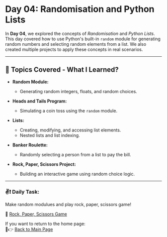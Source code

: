 # Day 04: Randomisation and Python Lists  

In **Day 04**, we explored the concepts of *Randomisation* and *Python Lists*. This day covered how to use Python's built-in `random` module for generating random numbers and selecting random elements from a list. We also created multiple projects to apply these concepts in real scenarios.

---

## 📌 **Topics Covered - What I Learned?**
- **Random Module:**  
  - Generating random integers, floats, and random choices.

- **Heads and Tails Program:**  
  - Simulating a coin toss using the `random` module.

- **Lists:**  
  - Creating, modifying, and accessing list elements.
  - Nested lists and list indexing.

- **Banker Roulette:**  
  - Randomly selecting a person from a list to pay the bill.

- **Rock, Paper, Scissors Project:**  
  - Building an interactive game using random choice logic.

---
### ✌❗ Daily Task:
Make random modulues and play rock, paper, scissors game!

🔗 [Rock, Paper, Scissors Game](https://busraatasoy.github.io/100-Days-of-Code-in-Python/Day-04/html/.html)  



If you want to return to the home page:  
🔗👉 [Back to Main Page](https://github.com/busraatasoy/100-Days-of-Code-in-Python)  

